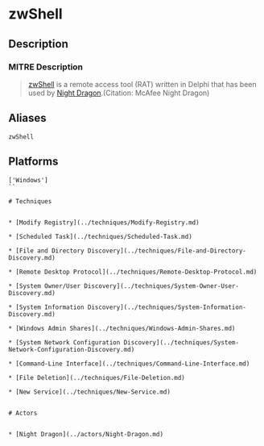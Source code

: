 
# zwShell

## Description

### MITRE Description

> [zwShell](https://attack.mitre.org/software/S0350) is a remote access tool (RAT) written in Delphi that has been used by [Night Dragon](https://attack.mitre.org/groups/G0014).(Citation: McAfee Night Dragon)

## Aliases

```
zwShell
```

## Platforms

```
['Windows']
``

# Techniques


* [Modify Registry](../techniques/Modify-Registry.md)

* [Scheduled Task](../techniques/Scheduled-Task.md)
    
* [File and Directory Discovery](../techniques/File-and-Directory-Discovery.md)
    
* [Remote Desktop Protocol](../techniques/Remote-Desktop-Protocol.md)
    
* [System Owner/User Discovery](../techniques/System-Owner-User-Discovery.md)
    
* [System Information Discovery](../techniques/System-Information-Discovery.md)
    
* [Windows Admin Shares](../techniques/Windows-Admin-Shares.md)
    
* [System Network Configuration Discovery](../techniques/System-Network-Configuration-Discovery.md)
    
* [Command-Line Interface](../techniques/Command-Line-Interface.md)
    
* [File Deletion](../techniques/File-Deletion.md)
    
* [New Service](../techniques/New-Service.md)
    

# Actors


* [Night Dragon](../actors/Night-Dragon.md)

